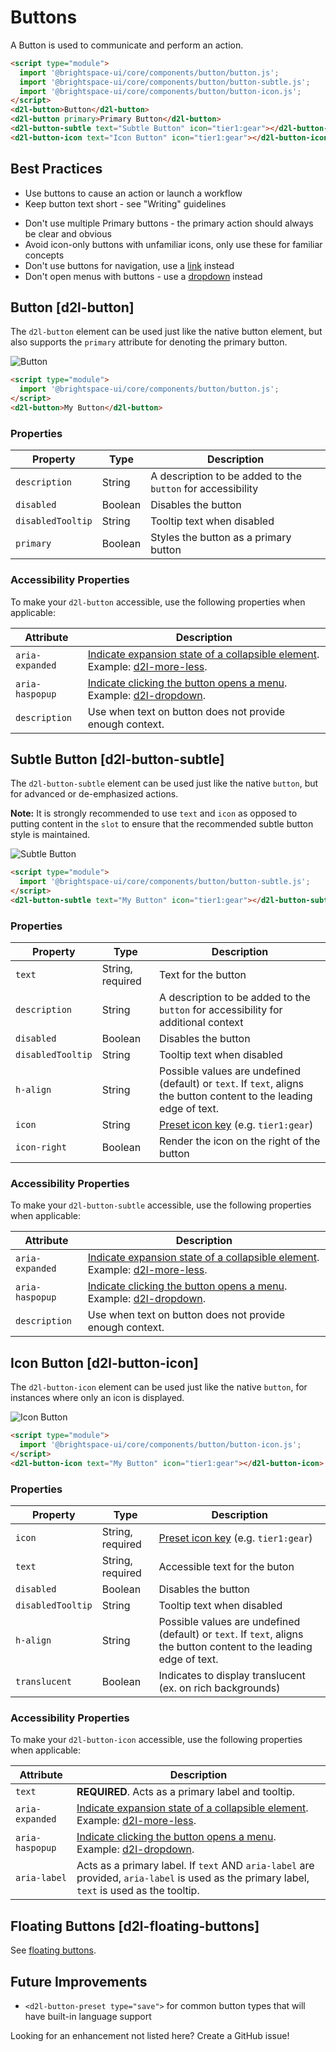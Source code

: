 # Buttons

A Button is used to communicate and perform an action.

<!-- docs: demo -->
```html
<script type="module">
  import '@brightspace-ui/core/components/button/button.js';
  import '@brightspace-ui/core/components/button/button-subtle.js';
  import '@brightspace-ui/core/components/button/button-icon.js';
</script>
<d2l-button>Button</d2l-button>
<d2l-button primary>Primary Button</d2l-button>
<d2l-button-subtle text="Subtle Button" icon="tier1:gear"></d2l-button-subtle>
<d2l-button-icon text="Icon Button" icon="tier1:gear"></d2l-button-icon>
```

## Best Practices
<!-- docs: start best practices -->
<!-- docs: start dos -->
* Use buttons to cause an action or launch a workflow
* Keep button text short - see "Writing" guidelines
<!-- docs: end dos -->

<!-- docs: start donts -->
* Don't use multiple Primary buttons - the primary action should always be clear and obvious
* Avoid icon-only buttons with unfamiliar icons, only use these for familiar concepts
* Don't use buttons for navigation, use a [link](../../components/link) instead
* Don't open menus with buttons - use a [dropdown](../../components/dropdown) instead
<!-- docs: end donts -->
<!-- docs: end best practices -->

## Button [d2l-button]

The `d2l-button` element can be used just like the native button element, but also supports the `primary` attribute for denoting the primary button.

<!-- docs: start hidden content -->
![Button](./screenshots/button.png?raw=true)
<!-- docs: end hidden content -->

<!-- docs: demo live name: d2l-button -->
```html
<script type="module">
  import '@brightspace-ui/core/components/button/button.js';
</script>
<d2l-button>My Button</d2l-button>
```

<!-- docs: start hidden content -->
### Properties

| Property | Type | Description |
|--|--|--|
| `description` | String | A description to be added to the `button` for accessibility |
| `disabled` | Boolean | Disables the button |
| `disabledTooltip` | String | Tooltip text when disabled |
| `primary` | Boolean | Styles the button as a primary button |
<!-- docs: end hidden content -->

### Accessibility Properties

To make your `d2l-button` accessible, use the following properties when applicable:

| Attribute | Description |
|--|--|
| `aria-expanded` | [Indicate expansion state of a collapsible element](https://www.w3.org/WAI/PF/aria/states_and_properties#aria-expanded). Example: [d2l-more-less](https://github.com/BrightspaceUI/core/blob/f9f30d0975ee5a8479263a84541fc3b781e8830f/components/more-less/more-less.js#L158). |
| `aria-haspopup` | [Indicate clicking the button opens a menu](https://www.w3.org/WAI/PF/aria/states_and_properties#aria-haspopup). Example: [d2l-dropdown](https://github.com/BrightspaceUI/core/blob/main/components/dropdown/dropdown-opener-mixin.js#L46). |
| `description` | Use when text on button does not provide enough context. |

## Subtle Button [d2l-button-subtle]

The `d2l-button-subtle` element can be used just like the native `button`, but for advanced or de-emphasized actions.

**Note:** It is strongly recommended to use `text` and `icon` as opposed to putting content in the `slot` to ensure that the recommended subtle button style is maintained.

<!-- docs: start hidden content -->
![Subtle Button](./screenshots/button-subtle.png?raw=true)
<!-- docs: end hidden content -->

<!-- docs: demo live name:d2l-button-subtle -->
```html
<script type="module">
  import '@brightspace-ui/core/components/button/button-subtle.js';
</script>
<d2l-button-subtle text="My Button" icon="tier1:gear"></d2l-button-subtle>
```

<!-- docs: start hidden content -->
### Properties

| Property | Type | Description |
|--|--|--|
| `text` | String, required | Text for the button |
| `description` | String | A description to be added to the `button` for accessibility for additional context |
| `disabled` | Boolean | Disables the button |
| `disabledTooltip` | String | Tooltip text when disabled |
| `h-align` | String | Possible values are undefined (default) or `text`. If `text`, aligns the button content to the leading edge of text. |
| `icon` | String | [Preset icon key](../../components/icons#preset-icons) (e.g. `tier1:gear`) |
| `icon-right` | Boolean | Render the icon on the right of the button |
<!-- docs: end hidden content -->

### Accessibility Properties

To make your `d2l-button-subtle` accessible, use the following properties when applicable:

| Attribute | Description |
|--|--|
| `aria-expanded` | [Indicate expansion state of a collapsible element](https://www.w3.org/WAI/PF/aria/states_and_properties#aria-expanded). Example: [d2l-more-less](https://github.com/BrightspaceUI/core/blob/f9f30d0975ee5a8479263a84541fc3b781e8830f/components/more-less/more-less.js#L158). |
| `aria-haspopup` | [Indicate clicking the button opens a menu](https://www.w3.org/WAI/PF/aria/states_and_properties#aria-haspopup). Example: [d2l-dropdown](https://github.com/BrightspaceUI/core/blob/main/components/dropdown/dropdown-opener-mixin.js#L46). |
| `description` | Use when text on button does not provide enough context. |

## Icon Button [d2l-button-icon]

The `d2l-button-icon` element can be used just like the native `button`, for instances where only an icon is displayed.

<!-- docs: start hidden content -->
![Icon Button](./screenshots/button-icon.png?raw=true)
<!-- docs: end hidden content -->

<!-- docs: demo live name:d2l-button-icon -->
```html
<script type="module">
  import '@brightspace-ui/core/components/button/button-icon.js';
</script>
<d2l-button-icon text="My Button" icon="tier1:gear"></d2l-button-icon>
```

<!-- docs: start hidden content -->
### Properties

| Property | Type | Description |
|--|--|--|
| `icon` | String, required | [Preset icon key](../../components/icons#preset-icons) (e.g. `tier1:gear`) |
| `text` | String, required | Accessible text for the buton |
| `disabled` | Boolean | Disables the button |
| `disabledTooltip` | String | Tooltip text when disabled |
| `h-align` | String | Possible values are undefined (default) or `text`. If `text`, aligns the button content to the leading edge of text. |
| `translucent` | Boolean | Indicates to display translucent (ex. on rich backgrounds) |
<!-- docs: end hidden content -->

### Accessibility Properties

To make your `d2l-button-icon` accessible, use the following properties when applicable:

| Attribute | Description |
|--|--|
| `text` | **REQUIRED**. Acts as a primary label and tooltip. |
| `aria-expanded` | [Indicate expansion state of a collapsible element](https://www.w3.org/WAI/PF/aria/states_and_properties#aria-expanded). Example: [d2l-more-less](https://github.com/BrightspaceUI/core/blob/f9f30d0975ee5a8479263a84541fc3b781e8830f/components/more-less/more-less.js#L158). |
| `aria-haspopup` | [Indicate clicking the button opens a menu](https://www.w3.org/WAI/PF/aria/states_and_properties#aria-haspopup). Example: [d2l-dropdown](https://github.com/BrightspaceUI/core/blob/main/components/dropdown/dropdown-opener-mixin.js#L46). |
| `aria-label` | Acts as a primary label. If `text` AND `aria-label` are provided, `aria-label` is used as the primary label, `text` is used as the tooltip. |

## Floating Buttons [d2l-floating-buttons]

See [floating buttons](https://github.com/BrightspaceUI/core/tree/main/components/button/floating-buttons.md).

<!-- docs: start hidden content -->
## Future Improvements

- `<d2l-button-preset type="save">` for common button types that will have built-in language support

Looking for an enhancement not listed here? Create a GitHub issue!
<!-- docs: end hidden content -->
